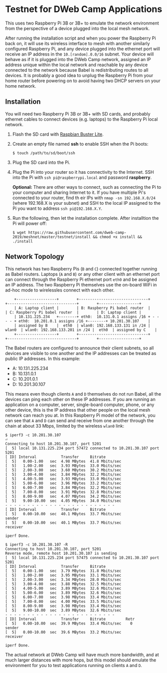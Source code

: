 Testnet for DWeb Camp Applications
==================================

This uses two Raspberry Pi 3B or 3B+ to emulate the network environment from the perspective of a device plugged into the local mesh network.

After running the installation script and when you power the Raspberry Pi back on, it will use its wireless interface to mesh with another similarly configured Raspberry Pi, and any device plugged into the ethernet port will receive an IP address in the `10.[random].0.0/16` subnet. Your device will behave as if it is plugged into the DWeb Camp network, assigned an IP address unique within the local network and reachable by any device connected to the network because Babel is redistributing routes to all devices. It is probably a good idea to unplug the Raspberry Pi from your home router before powering on to avoid having two DHCP servers on your home network.

## Installation

You will need two Raspberry Pi 3B or 3B+ with SD cards, and probably ethernet cables to connect devices (e.g. laptops) to the Raspberry Pi local network.

1. Flash the SD card with [Raspbian Buster Lite](https://www.raspberrypi.org/downloads/raspbian/).

1. Create an empty file named **ssh** to enable SSH when the Pi boots:

    ```
    $ touch /path/to/sd/boot/ssh
    ```

1. Plug the SD card into the Pi.

1. Plug the Pi into your router so it has connectivity to the Internet. SSH into the Pi with `ssh pi@raspberrypi.local` and password **raspberry**.

    **Optional:** There are other ways to connect, such as connecting the Pi to your computer and sharing Internet to it. If you have multiple Pi's connected to your router, find th
eir IPs with `nmap -sn 192.168.X.0/24` (where 192.168.X is your subnet) and SSH to the local IP assigned to the Pi you want to address `ssh pi@192.168.X.Y`.

1. Run the following, then let the installation complete. After installtion the Pi will power off:

    ```
    $ wget https://raw.githubusercontent.com/dweb-camp-2019/meshnet/master/testnet/install && chmod +x install && ./install
    ```

## Network Topology

This network has two Raspberry Pis (`B` and `C`) connected together running as Babel routers.
Laptops (`A` and `B`) or any other client with an ethernet port can connect through the Raspberry Pi ethernet port `eth0` and be assigned an IP address.
The two Raspberry Pi themselves use the on-board WiFi in ad-hoc mode to wirelessles connect with each other.

```
    +------------------+        +-------------------------------+         +-------------------------------+        +------------------+
    | A: Laptop client |        | B: Raspberry Pi babel router  |         | C: Raspberry Pi babel router  |        | D: Laptop client |
    | 10.131.225.234   +--------+ eth0:  10.131.0.1 assigns /16 + - - - - + eth0:  10.201.0.1 assigns /16 +--------+ 10.201.30.107    |
    | assigned by B    |  eth0  | wlan0: 192.168.133.131 in /24 |  wlan0  | wlan0: 192.168.133.201 in /24 |  eth0  | assigned by C    |
    +------------------+        +-------------------------------+         +-------------------------------+        +------------------+
```

The Babel routers are configured to announce their client subnets, so all devices are visible to one another and the IP addresses can be treated as public IP addresses.
In this example:

- A: 10.131.225.234
- B: 10.131.0.1
- C: 10.201.0.1
- D: 10.201.30.107

This means even though clients `A` and `D` themselves do not run Babel, all the devices can ping each other on these IP addresses.
If you are running an application on a computer, server, single-board computer, phone, or any other device, this is the IP address that other people on the local mesh network can reach you at.
In this Raspberry Pi model of the network, you can see that `A` and `D` can send and receive from one another through the chain at about 33 Mbps, limited by the wireless `wlan0` link:

```
$ iperf3 -c 10.201.30.107                                                                                                                                                                                                                                                                                                                             ⏎
Connecting to host 10.201.30.107, port 5201
[  5] local 10.131.225.234 port 57472 connected to 10.201.30.107 port 5201
[ ID] Interval           Transfer     Bitrate
[  5]   0.00-1.00   sec  4.98 MBytes  41.8 Mbits/sec
[  5]   1.00-2.00   sec  3.93 MBytes  33.0 Mbits/sec
[  5]   2.00-3.00   sec  3.60 MBytes  30.2 Mbits/sec
[  5]   3.00-4.00   sec  3.84 MBytes  32.2 Mbits/sec
[  5]   4.00-5.00   sec  3.93 MBytes  33.0 Mbits/sec
[  5]   5.00-6.00   sec  3.96 MBytes  33.2 Mbits/sec
[  5]   6.00-7.00   sec  3.84 MBytes  32.2 Mbits/sec
[  5]   7.00-8.00   sec  3.91 MBytes  32.8 Mbits/sec
[  5]   8.00-9.00   sec  4.07 MBytes  34.2 Mbits/sec
[  5]   9.00-10.00  sec  4.05 MBytes  34.0 Mbits/sec
- - - - - - - - - - - - - - - - - - - - - - - - -
[ ID] Interval           Transfer     Bitrate
[  5]   0.00-10.00  sec  40.1 MBytes  33.7 Mbits/sec                  sender
[  5]   0.00-10.00  sec  40.1 MBytes  33.7 Mbits/sec                  receiver

iperf Done.

$ iperf3 -c 10.201.30.107 -R
Connecting to host 10.201.30.107, port 5201
Reverse mode, remote host 10.201.30.107 is sending
[  5] local 10.131.225.234 port 57475 connected to 10.201.30.107 port 5201
[ ID] Interval           Transfer     Bitrate
[  5]   0.00-1.00   sec  3.79 MBytes  31.8 Mbits/sec
[  5]   1.00-2.00   sec  3.95 MBytes  33.1 Mbits/sec
[  5]   2.00-3.00   sec  3.34 MBytes  28.0 Mbits/sec
[  5]   3.00-4.00   sec  3.88 MBytes  32.5 Mbits/sec
[  5]   4.00-5.00   sec  3.89 MBytes  32.6 Mbits/sec
[  5]   5.00-6.00   sec  3.89 MBytes  32.6 Mbits/sec
[  5]   6.00-7.00   sec  3.98 MBytes  33.4 Mbits/sec
[  5]   7.00-8.00   sec  4.00 MBytes  33.5 Mbits/sec
[  5]   8.00-9.00   sec  3.98 MBytes  33.4 Mbits/sec
[  5]   9.00-10.00  sec  3.89 MBytes  32.6 Mbits/sec
- - - - - - - - - - - - - - - - - - - - - - - - -
[ ID] Interval           Transfer     Bitrate         Retr
[  5]   0.00-10.00  sec  39.9 MBytes  33.4 Mbits/sec    0             sender
[  5]   0.00-10.00  sec  39.6 MBytes  33.2 Mbits/sec                  receiver

iperf Done.
```

The actual network at DWeb Camp will have much more bandwidth, and at much larger distances with more hops, but this model should emulate the environment for you to test applications running on clients `A` and `D`.

